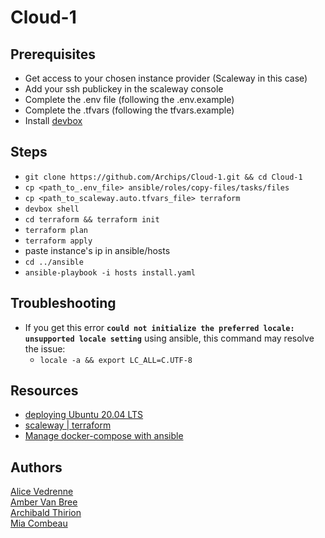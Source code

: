 
# Cloud-1

## Prerequisites

- Get access to your chosen instance provider (Scaleway in this case)
- Add your ssh publickey in the scaleway console
- Complete the .env file (following the .env.example)
- Complete the .tfvars (following the tfvars.example)
- Install [devbox](https://www.jetify.com/devbox/docs/installing_devbox/)

## Steps

- `git clone https://github.com/Archips/Cloud-1.git && cd Cloud-1`
- `cp <path_to_.env_file> ansible/roles/copy-files/tasks/files`
- `cp <path_to_scaleway.auto.tfvars_file> terraform`
- `devbox shell`
- `cd terraform && terraform init`
- `terraform plan`
- `terraform apply`
- paste instance's ip in ansible/hosts
- `cd ../ansible`
- `ansible-playbook -i hosts install.yaml`

## Troubleshooting

- If you get this error **`could not initialize the preferred locale: unsupported locale setting`** using ansible, this command may resolve the issue:
	- `locale -a && export LC_ALL=C.UTF-8`

## Resources

- [deploying Ubuntu 20.04 LTS](https://www.scaleway.com/en/docs/tutorials/deploy-ubuntu-20-04-instance-scaleway-elements/)
- [scaleway | terraform](https://registry.terraform.io/providers/scaleway/scaleway/latest/docs#environment-variables)
- [Manage docker-compose with ansible](https://xavier-pestel.medium.com/how-to-manage-docker-compose-with-ansible-c08933ba88a8)

## Authors

[Alice Vedrenne](https://github.com/aliceKatkout)  
[Amber Van Bree](https://github.com/Ambervanbree)  
[Archibald Thirion](https://github.com/Archips)  
[Mia Combeau](https://github.com/mcombeau)
